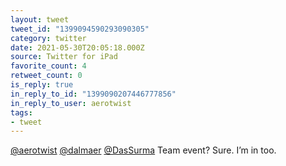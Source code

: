```yaml
---
layout: tweet
tweet_id: "1399094590293090305"
category: twitter
date: 2021-05-30T20:05:18.000Z
source: Twitter for iPad
favorite_count: 4
retweet_count: 0
is_reply: true
in_reply_to_id: "1399090207446777856"
in_reply_to_user: aerotwist
tags:
- tweet
---
```


[@aerotwist](https://twitter.com/@aerotwist) [@dalmaer](https://twitter.com/@dalmaer) [@DasSurma](https://twitter.com/@DasSurma) Team event? Sure. I’m in too.
